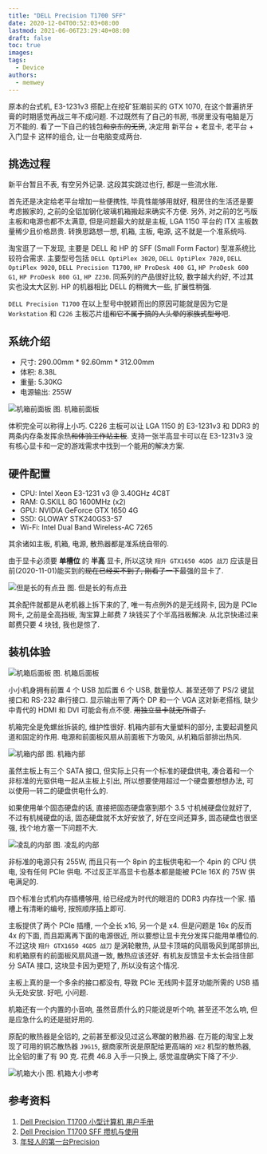 ```yaml
---
title: "DELL Precision T1700 SFF"
date: 2020-12-04T00:52:03+08:00
lastmod: 2021-06-06T23:29:40+08:00
draft: false
toc: true
images:
tags: 
  - Device
authors:
  - memwey
---
```


原本的台式机, E3-1231v3 搭配上在挖矿狂潮前买的 GTX 1070, 在这个普遍挤牙膏的时期感觉再战三年不成问题. 不过既然有了自己的书房, 书房里没有电脑是万万不能的. 看了一下自己的钱包~~和京东的无货~~, 决定用 新平台 + 老显卡, 老平台 + 入门显卡 这样的组合, 让一台电脑变成两台.

## 挑选过程

新平台暂且不表, 有空另外记录. 这段其实跳过也行, 都是一些流水账.

首先还是决定给老平台增加一些便携性, 毕竟性能够用就好, 租房住的生活还是要考虑搬家的, 之前的全铝加钢化玻璃机箱搬起来确实不方便. 另外, 对之前的乞丐版主板和电源也都不太满意, 但是问题最大的就是主板, LGA 1150 平台的 ITX 主板数量稀少且价格昂贵. 转换思路想一想, 机箱, 主板, 电源, 这不就是一个准系统吗.

淘宝逛了一下发现, 主要是 DELL 和 HP 的 SFF (Small Form Factor) 型准系统比较符合需求. 主要型号包括 `DELL OptiPlex 3020`, `DELL OptiPlex 7020`, `DELL OptiPlex 9020`, `DELL Precision T1700`, `HP ProDesk 400 G1`, `HP ProDesk 600 G1`, `HP ProDesk 800 G1`, `HP Z230`. 同系列的产品很好比较, 数字越大约好, 不过其实也没太大区别. HP 的机器相比 DELL 的稍微大一些, 扩展性稍强.

`DELL Precision T1700` 在以上型号中脱颖而出的原因可能就是因为它是 `Workstation` 和 `C226` 主板芯片组~~和它不属于搞的人头晕的家族式型号~~吧.

## 系统介绍

* 尺寸: 290.00mm * 92.60mm * 312.00mm
* 体积: 8.38L
* 重量: 5.30KG
* 电源输出: 255W


![机箱前面板](/images/DELL-T1700-SFF/机箱前面板.jpeg)
图. 机箱前面板

体积完全可以称得上小巧. C226 主板可以让 LGA 1150 的 E3-1231v3 和 DDR3 的两条内存条发挥余热~~和体验工作站主板~~. 支持一张半高显卡可以在 E3-1231v3 没有核心显卡和一定的游戏需求中找到一个能用的解决方案.

## 硬件配置

* CPU: Intel Xeon E3-1231 v3 @ 3.40GHz 4C8T
* RAM: G.SKILL 8G 1600MHz (x2)
* GPU: NVIDIA GeForce GTX 1650 4G
* SSD: GLOWAY STK240GS3-S7
* Wi-Fi: Intel Dual Band Wireless-AC 7265

其余诸如主板, 机箱, 电源, 散热器都是准系统自带的.

由于显卡必须要 **单槽位** 的 **半高** 显卡, 所以这块 `翔升 GTX1650 4GD5 战刀` 应该是目前(2020-11-01)能买到的~~现在已经买不到了, 刚看了一下~~最强的显卡了.

![但是长的有点丑](/images/DELL-T1700-SFF/显卡.jpeg)
图. 但是长的有点丑

其余配件就都是从老机器上拆下来的了, 唯一有点例外的是无线网卡, 因为是 PCIe 网卡, 之前是全高挡板, 淘宝算上邮费 7 块钱买了个半高挡板解决. 从北京快递过来邮费只要 4 块钱, 我也是惊了.

## 装机体验

![机箱后面板](/images/DELL-T1700-SFF/机箱后面板.jpeg)
图. 机箱后面板

小小机身拥有前置 4 个 USB 加后置 6 个 USB, 数量惊人. 甚至还带了 PS/2 键鼠接口和 RS-232 串行接口. 显示输出带了两个 DP 和一个 VGA 这对新老搭档, 缺少中青代的 HDMI 和 DVI 可能会有点不便. ~~用独立显卡就无所谓了.~~

机箱完全是免螺丝拆装的, 维护性很好. 机箱内部有大量塑料的部分, 主要起调整风道和固定的作用. 电源和前面板风扇从前面板下方吸风, 从机箱后部排出热风.

![机箱内部](/images/DELL-T1700-SFF/机箱内部.jpeg)
图. 机箱内部

虽然主板上有三个 SATA 接口, 但实际上只有一个标准的硬盘供电, 凑合着和一个非标准的光驱供电一起从主板上引出, 所以想要使用超过一个硬盘要想想办法, 可以使用一转二的硬盘供电什么的.

如果使用单个固态硬盘的话, 直接把固态硬盘塞到那个 3.5 寸机械硬盘位就好了, 不过有机械硬盘的话, 固态硬盘就不太好安放了, 好在空间还算多, 固态硬盘也很坚强, 找个地方塞一下问题不大.

![凌乱的内部](/images/DELL-T1700-SFF/内部细节.jpeg)
图. 凌乱的内部

非标准的电源只有 255W, 而且只有一个 8pin 的主板供电和一个 4pin 的 CPU 供电, 没有任何 PCIe 供电. 不过反正半高显卡也基本都是能被 PCIe 16X 的 75W 供电满足的.

四个标准台式机内存插槽够用, 给已经成为时代的眼泪的 DDR3 内存找一个家. 插槽上有清晰的编号, 按照顺序插上即可.

主板提供了两个 PCIe 插槽, 一个全长 x16, 另一个是 x4. 但是问题是 16x 的反而 4x 的下面, 而且距离再下面的电源很近, 所以要想让显卡充分发挥只能用单槽位的. 不过这块 `翔升 GTX1650 4GD5 战刀` 是涡轮散热, 从显卡顶端的风扇吸风到尾部排出, 和机箱原有的前面板风扇风道一致, 散热应该还好. 有机友反馈显卡太长会挡住部分 SATA 接口, 这块显卡因为更短了, 所以没有这个情况.

主板上真的是一个多余的接口都没有, 导致 PCIe 无线网卡蓝牙功能所需的 USB 插头无处安放. 好吧, 小问题.

机箱还有一个内置的小音响, 虽然音质什么的只能说是听个响, 甚至还不怎么响, 但是应急什么的还是挺好用的.

原配的散热器是全铝的, 之前甚至都没见过这么寒酸的散热器. 在万能的淘宝上发现了可用的铜芯散热器 `J9G15`, 据商家所说是原配给更高端的 `XE2` 机型的散热器, 比全铝的重了有 90 克. 花费 46.8 入手一只换上, 感觉温度确实下降了不少.

![机箱大小](/images/DELL-T1700-SFF/机箱大小.jpeg)
图. 机箱大小参考

## 参考资料

1. [Dell Precision T1700 小型计算机 用户手册](https://dl.dell.com/topicspdf/precision-t1700-workstation_owners-manual2_zh-cn.pdf)
2. [Dell Precision T1700 SFF 攒机与使用
](https://blog.shellbin.me/?p=911)
3. [年轻人的第一台Precision](https://zhuanlan.zhihu.com/p/141329970)
